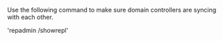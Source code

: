 Use the following command to make sure domain controllers are syncing with each other. 

'repadmin /showrepl'
